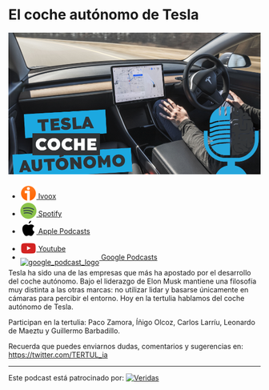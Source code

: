 # El coche autónomo de Tesla

![](res/2024-05-10-15-40-57.png)

- [<img src="../../../res/ivoox-icon-256.webp" alt="ivoox_logo" width="32" style="position: relative; top: 5px;"> Ivoox](https://go.ivoox.com/rf/128724378)
- [<img src="../../../res/spotify-icon-256.webp" alt="spotify_logo" width="32" style="position: relative; top: 5px;"> Spotify](https://open.spotify.com/episode/5NHoUzYJijnWDhyqoU75aZ?si=uR3NxaFxRui2A76yVGybDg)
- [<img src="../../../res/apple-icon-256.webp" alt="apple_logo" width="32" style="position: relative; top: 5px;"> Apple Podcasts](https://open.spotify.com/episode/5NHoUzYJijnWDhyqoU75aZ?si=uR3NxaFxRui2A76yVGybDg)
- [<img src="../../../res/youtube-icon-256.png" alt="youtube_logo" width="32" style="position: relative; top: 10px;"> Youtube](https://youtu.be/cD0t2EbrwLA)
- [<img src="https://cdn.iconscout.com/icon/free/png-256/free-google-podcasts-2038772-1721669.png" alt="google_podcast_logo" width="32" style="position: relative; top: 10px;"> Google Podcasts](https://podcasts.google.com/feed/aHR0cHM6Ly93d3cuaXZvb3guY29tL3BvZGNhc3QtdGVydHVsaWEtaW50ZWxpZ2VuY2lhLWFydGlmaWNpYWxfZmdfZjExODE1MzExX2ZpbHRyb18xLnhtbA/episode/aHR0cHM6Ly93d3cuaXZvb3guY29tLzEyODcyNDM3OA?sa=X&ved=0CAUQkfYCahcKEwj43ImLm4OGAxUAAAAAHQAAAAAQAQ)

Tesla ha sido una de las empresas que más ha apostado por el desarrollo del coche autónomo. Bajo el liderazgo de Elon Musk mantiene una filosofía muy distinta a las otras marcas: no utilizar lidar y basarse únicamente en cámaras para percibir el entorno. Hoy en la tertulia hablamos del coche autónomo de Tesla.

Participan en la tertulia: Paco Zamora, Íñigo Olcoz, Carlos Larríu, Leonardo de Maeztu y Guillermo Barbadillo.

Recuerda que puedes enviarnos dudas, comentarios y sugerencias en: https://twitter.com/TERTUL_ia

---

Este podcast está patrocinado por:  [<img src="https://veridas.com/wp-content/uploads/2021/08/VERIDAS-logo-azul-coral-rgb-592x131-1.png.webp" alt="Veridas" width="64" style="position: relative; top: 0px;">](https://veridas.com/)
